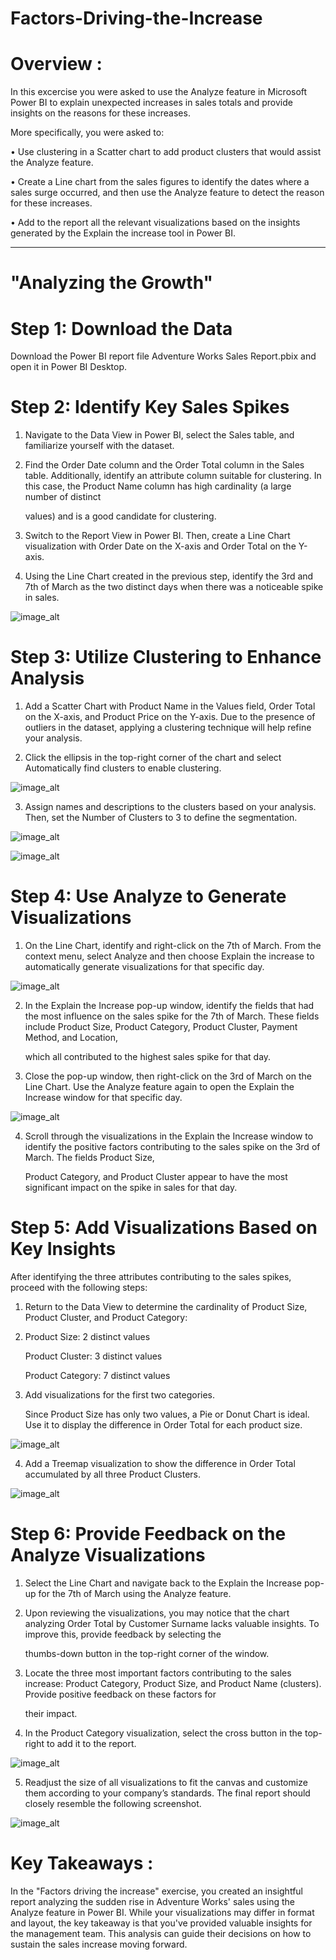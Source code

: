 # Factors-Driving-the-Increase

# Overview :

In this excercise you were asked to use the Analyze feature in Microsoft Power BI to explain unexpected increases in sales totals and provide insights on the reasons for these increases. 

More specifically, you were asked to:

   • Use clustering in a Scatter chart to add product clusters that would assist the Analyze feature.

   • Create a Line chart from the sales figures to identify the dates where a sales surge occurred, and then use the Analyze feature to detect the reason for these increases.

   • Add to the report all the relevant visualizations based on the insights generated by the Explain the increase tool in Power BI.

----------------------------------------------------------------------------------------------------------------------------------------------------------------------------------------------

# "Analyzing the Growth"

# Step 1: Download the Data

  Download the Power BI report file Adventure Works Sales Report.pbix and open it in Power BI Desktop.

# Step 2: Identify Key Sales Spikes

  1. Navigate to the Data View in Power BI, select the Sales table, and familiarize yourself with the dataset.

  2. Find the Order Date column and the Order Total column in the Sales table. Additionally, identify an attribute column suitable for clustering. In this case, the Product Name column has high cardinality (a large number of distinct 

     values) and is a good candidate for clustering.

  3. Switch to the Report View in Power BI. Then, create a Line Chart visualization with Order Date on the X-axis and Order Total on the Y-axis.

  4. Using the Line Chart created in the previous step, identify the 3rd and 7th of March as the two distinct days when there was a noticeable spike in sales.

![image_alt](https://github.com/DSgenes/Factors-Driving-the-Increase/blob/f819fc43dc0ea7e7c7775ee12dd97142e32cf886/Screenshot%201.png)

# Step 3: Utilize Clustering to Enhance Analysis

  1. Add a Scatter Chart with Product Name in the Values field, Order Total on the X-axis, and Product Price on the Y-axis. Due to the presence of outliers in the dataset, applying a clustering technique will help refine your analysis.

  2. Click the ellipsis in the top-right corner of the chart and select Automatically find clusters to enable clustering.

![image_alt](https://github.com/DSgenes/Factors-Driving-the-Increase/blob/72690e6d79e87870932c7cbf35d0c06b858ec0d3/Screenshot%202.png)

  3. Assign names and descriptions to the clusters based on your analysis. Then, set the Number of Clusters to 3 to define the segmentation.

![image_alt](https://github.com/DSgenes/Factors-Driving-the-Increase/blob/84d74b50d6b9db00396ca2ee4a344920702cfd3a/Screenshot%203.png)

![image_alt](https://github.com/DSgenes/Factors-Driving-the-Increase/blob/26082ac8e095ef7c0e71ea37ec1926a3606dc7f8/Screenshot%204.png)

# Step 4: Use Analyze to Generate Visualizations

  1. On the Line Chart, identify and right-click on the 7th of March. From the context menu, select Analyze and then choose Explain the increase to automatically generate visualizations for that specific day.

![image_alt](https://github.com/DSgenes/Factors-Driving-the-Increase/blob/8d35fc7e1ab10c354d21c2ad74073bad17f2cd51/Screenshot%205.png)

  2. In the Explain the Increase pop-up window, identify the fields that had the most influence on the sales spike for the 7th of March. These fields include Product Size, Product Category, Product Cluster, Payment Method, and Location, 
 
     which all contributed to the highest sales spike for that day.

  3. Close the pop-up window, then right-click on the 3rd of March on the Line Chart. Use the Analyze feature again to open the Explain the Increase window for that specific day.

![image_alt](https://github.com/DSgenes/Factors-Driving-the-Increase/blob/b890f6897d08932f92dceecb293f21ed953113b7/Screenshot%207.png)

  4. Scroll through the visualizations in the Explain the Increase window to identify the positive factors contributing to the sales spike on the 3rd of March. The fields Product Size, 
 
     Product Category, and Product Cluster appear to have the most significant impact on the spike in sales for that day.

# Step 5: Add Visualizations Based on Key Insights

  After identifying the three attributes contributing to the sales spikes, proceed with the following steps:

  1. Return to the Data View to determine the cardinality of Product Size, Product Cluster, and Product Category:

  2. Product Size: 2 distinct values

     Product Cluster: 3 distinct values

     Product Category: 7 distinct values

  3. Add visualizations for the first two categories.

     Since Product Size has only two values, a Pie or Donut Chart is ideal. Use it to display the difference in Order Total for each product size.

![image_alt](https://github.com/DSgenes/Factors-Driving-the-Increase/blob/3ca938585ff345af7da3fe0bdbfe3a6c17fae66e/Screenshot%208.png)

  4. Add a Treemap visualization to show the difference in Order Total accumulated by all three Product Clusters.

![image_alt](https://github.com/DSgenes/Factors-Driving-the-Increase/blob/f36de7c2fc45e569a14bd976b832c549014b81aa/Screenshot%209.png)

# Step 6: Provide Feedback on the Analyze Visualizations

  1. Select the Line Chart and navigate back to the Explain the Increase pop-up for the 7th of March using the Analyze feature.

  2. Upon reviewing the visualizations, you may notice that the chart analyzing Order Total by Customer Surname lacks valuable insights. To improve this, provide feedback by selecting the

     thumbs-down button in the top-right corner of the window.

  3. Locate the three most important factors contributing to the sales increase: Product Category, Product Size, and Product Name (clusters). Provide positive feedback on these factors for

     their impact.

  4. In the Product Category visualization, select the cross button in the top-right to add it to the report.

![image_alt](https://github.com/DSgenes/Factors-Driving-the-Increase/blob/691a26a553ba8385990cefe36ca4c03a70f5548e/Screenshot%2010.png)

  5. Readjust the size of all visualizations to fit the canvas and customize them according to your company’s standards. The final report should closely resemble the following screenshot.

![image_alt]()

# Key Takeaways : 

In the "Factors driving the increase" exercise, you created an insightful report analyzing the sudden rise in Adventure Works' sales using the Analyze feature in Power BI. While your visualizations may differ in format and layout, the key takeaway is that you've provided valuable insights for the management team. This analysis can guide their decisions on how to sustain the sales increase moving forward.
